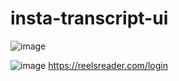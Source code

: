﻿# insta-transcript-ui
![image](https://github.com/richaq2/insta-transcript-ui/assets/65802201/b378f74a-8cde-4e0d-81e8-43b8347da09b)

![image](https://github.com/richaq2/insta-transcript-ui/assets/65802201/80857934-21bd-4fb3-93ec-e8eb03491a3c)
https://reelsreader.com/login

